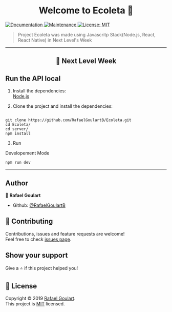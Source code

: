 <h1 align="center">Welcome to Ecoleta 👋</h1>
<p>
  <a href="https://github.com/RafaelGoulartB/Ecoleta/blob/master/README.md" target="_blank">
    <img alt="Documentation" src="https://img.shields.io/badge/documentation-yes-brightgreen.svg" />
  </a>
  <a href="https://github.com/RafaelGoulartB/Ecoleta/graphs/commit-activity" target="_blank">
    <img alt="Maintenance" src="https://img.shields.io/badge/Maintained%3F-yes-green.svg" />
  </a>
  <a href="https://github.com/RafaelGoulartB/Ecoleta/blob/master/LICENSE" target="_blank">
    <img alt="License: MIT" src="https://img.shields.io/github/license/RafaelGoulartB/Ecoleta" />
  </a>
</p>

> Project Ecoleta was made using Javascritp Stack(Node.js, React, React Native) in Next Level's Week

-----

<h2 align="center">
  🚀 Next Level Week
</h2>

## Run the API local
1. Install the dependencies:      
[Node.js](https://nodejs.org/en/)

2. Clone the project and install the dependencies:
```

git clone https://github.com/RafaelGoulartB/Ecoleta.git
cd Ecoleta/
cd server/
npm install

```

3. Run

Developement Mode
```
npm run dev
```

-----

## Author

👤 **Rafael Goulart**

* Github: [@RafaelGoulartB](https://github.com/RafaelGoulartB)

## 🤝 Contributing

Contributions, issues and feature requests are welcome!<br />Feel free to check [issues page](https://github.com/RafaelGoulartB/Ecoleta/issues).

## Show your support

Give a ⭐️ if this project helped you!

## 📝 License

Copyright © 2019 [Rafael Goulart](https://github.com/RafaelGoulartB).<br />
This project is [MIT](https://github.com/RafaelGoulartB/Ecoleta/blob/master/LICENSE) licensed.
